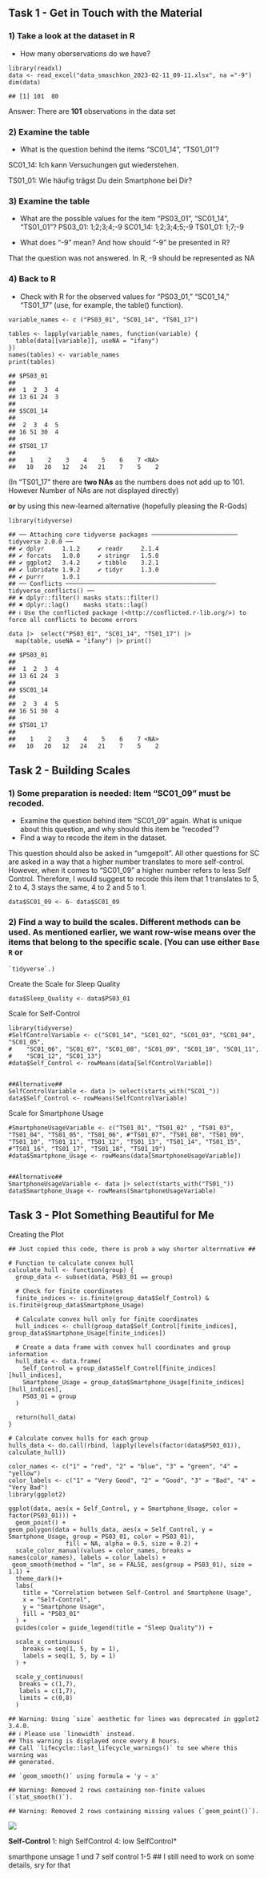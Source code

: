 ## Task 1 - Get in Touch with the Material

### 1) Take a look at the dataset in R

-   How many oberservations do we have?

<!-- -->

    library(readxl)
    data <- read_excel("data_smaschkon_2023-02-11_09-11.xlsx", na ="-9")
    dim(data)

    ## [1] 101  80

Answer: There are **101** observations in the data set

### 2) Examine the table

-   What is the question behind the items “SC01\_14”, “TS01\_01”?

SC01\_14: Ich kann Versuchungen gut wiederstehen.

TS01\_01: Wie häufig trägst Du dein Smartphone bei Dir?

### 3) Examine the table

-   What are the possible values for the item “PS03\_01”, “SC01\_14”,
    “TS01\_01”? PS03\_01: 1;2;3;4;-9 SC01\_14: 1;2;3;4;5;-9 TS01\_01:
    1;7;-9

-   What does “-9” mean? And how should “-9” be presented in R?

That the question was not answered. In R, -9 should be represented as NA

### 4) Back to R

-   Check with R for the observed values for “PS03\_01,” “SC01\_14,”
    “TS01\_17” (use, for example, the table() function).

<!-- -->

    variable_names <- c ("PS03_01", "SC01_14", "TS01_17")
      
    tables <- lapply(variable_names, function(variable) {
      table(data[[variable]], useNA = "ifany")
    })
    names(tables) <- variable_names
    print(tables)

    ## $PS03_01
    ## 
    ##  1  2  3  4 
    ## 13 61 24  3 
    ## 
    ## $SC01_14
    ## 
    ##  2  3  4  5 
    ## 16 51 30  4 
    ## 
    ## $TS01_17
    ## 
    ##    1    2    3    4    5    6    7 <NA> 
    ##   10   20   12   24   21    7    5    2

(In “TS01\_17” there are **two NAs** as the numbers does not add up to
101. However Number of NAs are not displayed directly)

**or** by using this new-learned alternative (hopefully pleasing the
R-Gods)

    library(tidyverse)

    ## ── Attaching core tidyverse packages ──────────────────────── tidyverse 2.0.0 ──
    ## ✔ dplyr     1.1.2     ✔ readr     2.1.4
    ## ✔ forcats   1.0.0     ✔ stringr   1.5.0
    ## ✔ ggplot2   3.4.2     ✔ tibble    3.2.1
    ## ✔ lubridate 1.9.2     ✔ tidyr     1.3.0
    ## ✔ purrr     1.0.1     
    ## ── Conflicts ────────────────────────────────────────── tidyverse_conflicts() ──
    ## ✖ dplyr::filter() masks stats::filter()
    ## ✖ dplyr::lag()    masks stats::lag()
    ## ℹ Use the conflicted package (<http://conflicted.r-lib.org/>) to force all conflicts to become errors

    data |>  select("PS03_01", "SC01_14", "TS01_17") |> 
      map(table, useNA = "ifany") |> print()

    ## $PS03_01
    ## 
    ##  1  2  3  4 
    ## 13 61 24  3 
    ## 
    ## $SC01_14
    ## 
    ##  2  3  4  5 
    ## 16 51 30  4 
    ## 
    ## $TS01_17
    ## 
    ##    1    2    3    4    5    6    7 <NA> 
    ##   10   20   12   24   21    7    5    2

## Task 2 - Building Scales

### 1) Some preparation is needed: Item “SC01\_09” must be recoded.

-   Examine the question behind item “SC01\_09” again. What is unique
    about this question, and why should this item be “recoded”?
-   Find a way to recode the item in the dataset.

This question should also be asked in “umgepolt”. All other questions
for SC are asked in a way that a higher number translates to more
self-control. However, when it comes to “SC01\_09” a higher number
refers to less Self Control. Therefore, I would suggest to recode this
item that 1 translates to 5, 2 to 4, 3 stays the same, 4 to 2 and 5 to
1.

    data$SC01_09 <- 6- data$SC01_09

### 2) **Find a way to build the scales.** Different methods can be used. As mentioned earlier, we want row-wise means over the items that belong to the specific scale. (You can use either `Base R` or

    `tidyverse`.)

Create the Scale for Sleep Quality

    data$Sleep_Quality <- data$PS03_01

Scale for Self-Control

    library(tidyverse)
    #SelfControlVariable <- c("SC01_14", "SC01_02", "SC01_03", "SC01_04", "SC01_05",
    #    "SC01_06", "SC01_07", "SC01_08", "SC01_09", "SC01_10", "SC01_11",
    #    "SC01_12", "SC01_13")
    #data$Self_Control <- rowMeans(data[SelfControlVariable])


    ##Alternative##
    SelfControlVariable <- data |> select(starts_with("SC01_"))
    data$Self_Control <- rowMeans(SelfControlVariable)

Scale for Smartphone Usage

    #SmartphoneUsageVariable <- c("TS01_01", "TS01_02" , "TS01_03", "TS01_04", "TS01_05", "TS01_06", #"TS01_07", "TS01_08", "TS01_09", "TS01_10", "TS01_11", "TS01_12", "TS01_13", "TS01_14", "TS01_15", #"TS01_16", "TS01_17", "TS01_18", "TS01_19")
    #data$Smartphone_Usage <- rowMeans(data[SmartphoneUsageVariable])


    ##Alternative##
    SmartphoneUsageVariable <- data |> select(starts_with("TS01_"))
    data$Smartphone_Usage <- rowMeans(SmartphoneUsageVariable)

## Task 3 - Plot Something Beautiful for Me

Creating the Plot

    ## Just copied this code, there is prob a way shorter alterrnative ##

    # Function to calculate convex hull
    calculate_hull <- function(group) {
      group_data <- subset(data, PS03_01 == group)
      
      # Check for finite coordinates
      finite_indices <- is.finite(group_data$Self_Control) & is.finite(group_data$Smartphone_Usage)
      
      # Calculate convex hull only for finite coordinates
      hull_indices <- chull(group_data$Self_Control[finite_indices], group_data$Smartphone_Usage[finite_indices])
      
      # Create a data frame with convex hull coordinates and group information
      hull_data <- data.frame(
        Self_Control = group_data$Self_Control[finite_indices][hull_indices],
        Smartphone_Usage = group_data$Smartphone_Usage[finite_indices][hull_indices],
        PS03_01 = group
      )
      
      return(hull_data)
    }

    # Calculate convex hulls for each group
    hulls_data <- do.call(rbind, lapply(levels(factor(data$PS03_01)), calculate_hull))

    color_names <- c("1" = "red", "2" = "blue", "3" = "green", "4" = "yellow")
    color_labels <- c("1" = "Very Good", "2" = "Good", "3" = "Bad", "4" = "Very Bad")
    library(ggplot2)

    ggplot(data, aes(x = Self_Control, y = Smartphone_Usage, color = factor(PS03_01))) +
      geom_point() +
    geom_polygon(data = hulls_data, aes(x = Self_Control, y = Smartphone_Usage, group = PS03_01, color = PS03_01),
                    fill = NA, alpha = 0.5, size = 0.2) +
      scale_color_manual(values = color_names, breaks = names(color_names), labels = color_labels) +
     geom_smooth(method = "lm", se = FALSE, aes(group = PS03_01), size = 1.1) +
      theme_dark()+
      labs(
        title = "Correlation between Self-Control and Smartphone Usage",
        x = "Self-Control",
        y = "Smartphone Usage",
        fill = "PS03_01"
      ) +
      guides(color = guide_legend(title = "Sleep Quality")) +
      
      scale_x_continuous( 
        breaks = seq(1, 5, by = 1),  
        labels = seq(1, 5, by = 1)
      ) +
      
      scale_y_continuous(
       breaks = c(1,7), 
       labels = c(1,7),
       limits = c(0,8)
      )

    ## Warning: Using `size` aesthetic for lines was deprecated in ggplot2 3.4.0.
    ## ℹ Please use `linewidth` instead.
    ## This warning is displayed once every 8 hours.
    ## Call `lifecycle::last_lifecycle_warnings()` to see where this warning was
    ## generated.

    ## `geom_smooth()` using formula = 'y ~ x'

    ## Warning: Removed 2 rows containing non-finite values (`stat_smooth()`).

    ## Warning: Removed 2 rows containing missing values (`geom_point()`).

![](HaasTim_files/figure-markdown_strict/unnamed-chunk-9-1.png)

**Self-Control** 1: high SelfControl 4: low SelfControl\*

smarthpone unsage 1 und 7 self control 1-5 \## I still need to work on
some details, sry for that
